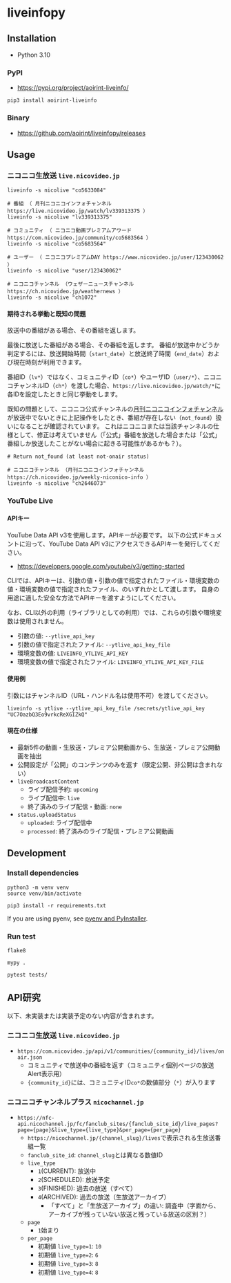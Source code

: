 # liveinfopy

## Installation

- Python 3.10

### PyPI

- <https://pypi.org/project/aoirint-liveinfo/>

```shell
pip3 install aoirint-liveinfo
```

### Binary

- <https://github.com/aoirint/liveinfopy/releases>


## Usage

### ニコニコ生放送 `live.nicovideo.jp`

```shell
liveinfo -s nicolive "co5633084"

# 番組 （ 月刊ニコニコインフォチャンネル https://live.nicovideo.jp/watch/lv339313375 ）
liveinfo -s nicolive "lv339313375"

# コミュニティ （ ニコニコ動画プレミアムアワード https://com.nicovideo.jp/community/co5683564 ）
liveinfo -s nicolive "co5683564"

# ユーザー （ ニコニコプレミアムDAY https://www.nicovideo.jp/user/123430062 ）
liveinfo -s nicolive "user/123430062"

# ニコニコチャンネル （ウェザーニュースチャンネル https://ch.nicovideo.jp/weathernews ）
liveinfo -s nicolive "ch1072"
```

#### 期待される挙動と既知の問題

放送中の番組がある場合、その番組を返します。

最後に放送した番組がある場合、その番組を返します。
番組が放送中かどうか判定するには、放送開始時間（`start_date`）と放送終了時間（`end_date`）および現在時刻が利用できます。

番組ID（`lv*`）ではなく、コミュニティID（`co*`）やユーザID（`user/*`）、ニコニコチャンネルID（`ch*`）を渡した場合、`https://live.nicovideo.jp/watch/*`に各IDを設定したときと同じ挙動をします。

既知の問題として、ニコニコ公式チャンネルの[月刊ニコニコインフォチャンネル](https://ch.nicovideo.jp/weekly-niconico-info)が放送中でないときに上記操作をしたとき、番組が存在しない（`not_found`）扱いになることが確認されています。
これはニコニコまたは当該チャンネルの仕様として、修正は考えていません（「公式」番組を放送した場合または「公式」番組しか放送したことがない場合に起きる可能性があるかも？）。


```shell
# Return not_found (at least not-onair status)

# ニコニコチャンネル （月刊ニコニコインフォチャンネル https://ch.nicovideo.jp/weekly-niconico-info ）
liveinfo -s nicolive "ch2646073"
```


### YouTube Live

#### APIキー

YouTube Data API v3を使用します。APIキーが必要です。
以下の公式ドキュメントに沿って、YouTube Data API v3にアクセスできるAPIキーを発行してください。

- <https://developers.google.com/youtube/v3/getting-started>

CLIでは、APIキーは、引数の値・引数の値で指定されたファイル・環境変数の値・環境変数の値で指定されたファイル、のいずれかとして渡します。
自身の用途に適した安全な方法でAPIキーを渡すようにしてください。

なお、CLI以外の利用（ライブラリとしての利用）では、これらの引数や環境変数は使用されません。

- 引数の値: `--ytlive_api_key`
- 引数の値で指定されたファイル: `--ytlive_api_key_file`
- 環境変数の値: `LIVEINFO_YTLIVE_API_KEY`
- 環境変数の値で指定されたファイル: `LIVEINFO_YTLIVE_API_KEY_FILE`

#### 使用例

引数にはチャンネルID（URL・ハンドル名は使用不可）を渡してください。

```shell
liveinfo -s ytlive --ytlive_api_key_file /secrets/ytlive_api_key "UC7OazbQ3Eo9vrkcReXGIZkQ"
```

#### 現在の仕様

- 最新5件の動画・生放送・プレミア公開動画から、生放送・プレミア公開動画を抽出
- 公開設定が「公開」のコンテンツのみを返す（限定公開、非公開は含まれない）
- `liveBroadcastContent`
  - ライブ配信予約: `upcoming`
  - ライブ配信中: `live`
  - 終了済みのライブ配信・動画: `none`
- `status.uploadStatus`
  - `uploaded`: ライブ配信中
  - `processed`: 終了済みのライブ配信・プレミア公開動画


## Development

### Install dependencies

```
python3 -m venv venv
source venv/bin/activate

pip3 install -r requirements.txt
```

If you are using pyenv, see [pyenv and PyInstaller](https://pyinstaller.org/en/stable/development/venv.html).


### Run test

```shell
flake8

mypy .

pytest tests/
```


## API研究

以下、未実装または実装予定のない内容が含まれます。

### ニコニコ生放送 `live.nicovideo.jp`

- `https://com.nicovideo.jp/api/v1/communities/{community_id}/lives/onair.json`
  - コミュニティで放送中の番組を返す（コミュニティ個別ページの放送Alert表示用）
  - `{community_id}`には、コミュニティID`co*`の数値部分（`*`）が入ります

### ニコニコチャンネルプラス `nicochannel.jp`

- `https://nfc-api.nicochannel.jp/fc/fanclub_sites/{fanclub_site_id}/live_pages?page={page}&live_type={live_type}&per_page={per_page}`
  - `https://nicochannel.jp/{channel_slug}/lives`で表示される生放送番組一覧
  - `fanclub_site_id`: `channel_slug`とは異なる数値ID
  - `live_type`
    - `1`(CURRENT): 放送中
    - `2`(SCHEDULED): 放送予定
    - `3`(FINISHED): 過去の放送（すべて）
    - `4`(ARCHIVED): 過去の放送（生放送アーカイブ）
      - 「すべて」と「生放送アーカイブ」の違い: 調査中（字面から、アーカイブが残っていない放送と残っている放送の区別？）
  - `page`
    - `1`始まり
  - `per_page`
    - 初期値 `live_type=1`: `10`
    - 初期値 `live_type=2`: `6`
    - 初期値 `live_type=3`: `8`
    - 初期値 `live_type=4`: `8`
